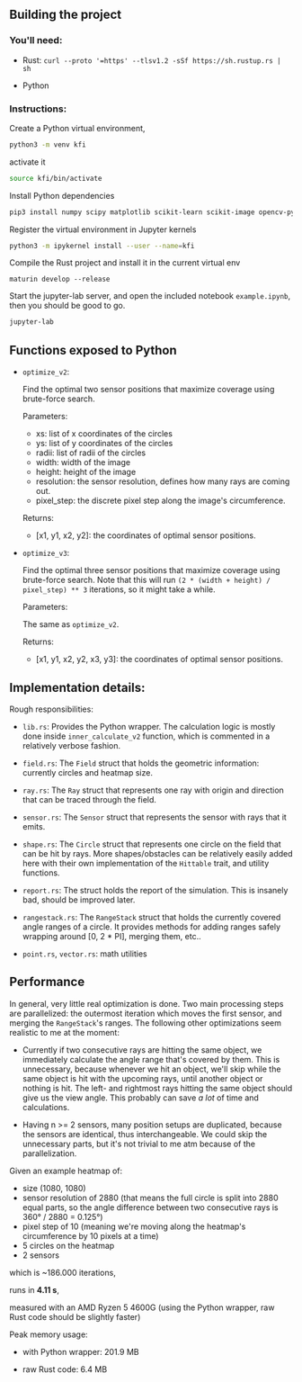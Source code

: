 ## Building the project

### You'll need:

- Rust: `curl --proto '=https' --tlsv1.2 -sSf https://sh.rustup.rs | sh`

- Python

### Instructions:

Create a Python virtual environment,

```bash
python3 -m venv kfi
```

activate it

```bash
source kfi/bin/activate
```

Install Python dependencies

```bash
pip3 install numpy scipy matplotlib scikit-learn scikit-image opencv-python jupyterlab ipykernel maturin tqdm seaborn
```

Register the virtual environment in Jupyter kernels

```bash
python3 -m ipykernel install --user --name=kfi
```

Compile the Rust project and install it in the current virtual env

```
maturin develop --release
```

Start the jupyter-lab server, and open the included notebook `example.ipynb`, then you should be good to go.

```bash
jupyter-lab
```

## Functions exposed to Python

- `optimize_v2`:

  Find the optimal two sensor positions that maximize coverage using brute-force search.

  Parameters:

  - xs: list of x coordinates of the circles
  - ys: list of y coordinates of the circles
  - radii: list of radii of the circles
  - width: width of the image
  - height: height of the image
  - resolution: the sensor resolution, defines how many rays are coming out.
  - pixel_step: the discrete pixel step along the image's circumference.

  Returns:

  - [x1, y1, x2, y2]: the coordinates of optimal sensor positions.

- `optimize_v3`:

  Find the optimal three sensor positions that maximize coverage using brute-force search. Note that this will run `(2 * (width + height) / pixel_step) ** 3` iterations, so it might take a while.

  Parameters:

  The same as `optimize_v2`.

  Returns:

  - [x1, y1, x2, y2, x3, y3]: the coordinates of optimal sensor positions.

## Implementation details:

Rough responsibilities:

- `lib.rs`: Provides the Python wrapper. The calculation logic is mostly done inside `inner_calculate_v2` function, which
  is commented in a relatively verbose fashion.
- `field.rs`: The `Field` struct that holds the geometric information: currently circles and heatmap size.
- `ray.rs`: The `Ray` struct that represents one ray with origin and direction that can be traced through the field.
- `sensor.rs`: The `Sensor` struct that represents the sensor with rays that it emits.
- `shape.rs`: The `Circle` struct that represents one circle on the field that can be hit by rays. More shapes/obstacles
  can be relatively easily added here with their own implementation of the `Hittable` trait, and utility functions.

- `report.rs`: The struct holds the report of the simulation. This is insanely bad, should be improved later.

- `rangestack.rs`: The `RangeStack` struct that holds the currently covered angle ranges of a circle. It provides methods for
  adding ranges safely wrapping around [0, 2 * PI], merging them, etc..

- `point.rs`, `vector.rs`: math utilities

## Performance

In general, very little real optimization is done. Two main processing steps are parallelized: the outermost iteration which moves the first sensor, and merging the `RangeStack`'s ranges.
The following other optimizations seem realistic to me at the moment:

- Currently if two consecutive rays are hitting the same object, we immediately calculate the angle range that's covered by them. This is unnecessary, because whenever we hit an object, we'll skip while the same object is hit with the upcoming rays, until another object or nothing is hit. The left- and rightmost rays hitting the same object should give us the view angle. This probably can save _a lot_ of time and calculations.

- Having n >= 2 sensors, many position setups are duplicated, because the sensors are identical, thus interchangeable. We could skip the unnecessary parts, but it's not trivial to me atm because of the parallelization.

Given an example heatmap of:

- size (1080, 1080)
- sensor resolution of 2880 (that means the full circle is split into 2880 equal parts, so the angle difference between two consecutive rays is 360° / 2880 = 0.125°)
- pixel step of 10 (meaning we're moving along the heatmap's circumference by 10 pixels at a time)
- 5 circles on the heatmap
- 2 sensors

which is ~186.000 iterations,

runs in **4.11 s**,

measured with an AMD Ryzen 5 4600G (using the Python wrapper, raw Rust code should be slightly faster)

Peak memory usage:

- with Python wrapper: 201.9 MB

- raw Rust code: 6.4 MB
